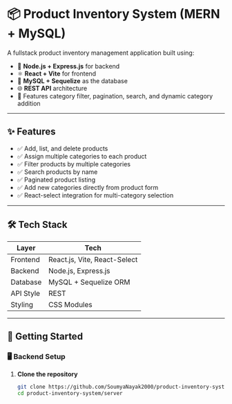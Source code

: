 # 📦 Product Inventory System (MERN + MySQL)

A fullstack product inventory management application built using:

- 🔧 **Node.js + Express.js** for backend
- ⚛️ **React + Vite** for frontend
- 💾 **MySQL + Sequelize** as the database
- 🌐 **REST API** architecture
- 🎯 Features category filter, pagination, search, and dynamic category addition

---

## ✨ Features

- ✅ Add, list, and delete products
- ✅ Assign multiple categories to each product
- ✅ Filter products by multiple categories
- ✅ Search products by name
- ✅ Paginated product listing
- ✅ Add new categories directly from product form
- ✅ React-select integration for multi-category selection

---

## 🛠 Tech Stack

| Layer     | Tech                    |
|-----------|-------------------------|
| Frontend  | React.js, Vite, React-Select |
| Backend   | Node.js, Express.js     |
| Database  | MySQL + Sequelize ORM   |
| API Style | REST                    |
| Styling   | CSS Modules             |

---

## 🚀 Getting Started

### 🖥️ Backend Setup

1. **Clone the repository**
   ```bash
   git clone https://github.com/SoumyaNayak2000/product-inventory-system.git
   cd product-inventory-system/server

